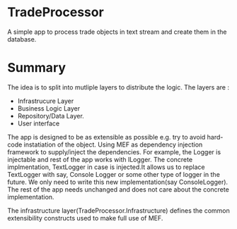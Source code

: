 # TradeProcessor
A simple app to process trade objects in text stream and create them in the database.
# Summary
The idea is to split into mutliple layers to distribute the logic. The layers are : 
- Infrastrucure Layer
- Business Logic Layer
- Repository/Data Layer.
- User interface

The app is designed to be as extensible as possible e.g. try to avoid hard-code instatiation of the object. Using MEF as dependency injection framework
to supply/inject the dependencies.
For example, the Logger is injectable and rest of the app works with ILogger. The concrete implmentation, TextLogger in case is injected.It allows us to 
replace TextLogger with say, Console Logger or some other type of logger in the future. We only need to write this new implementation(say ConsoleLogger).
The rest of the app needs unchanged and does not care about the concrete implementation.

The infrastructure layer(TradeProcessor.Infrastructure) defines the common extensibility constructs used to make full use of MEF.
